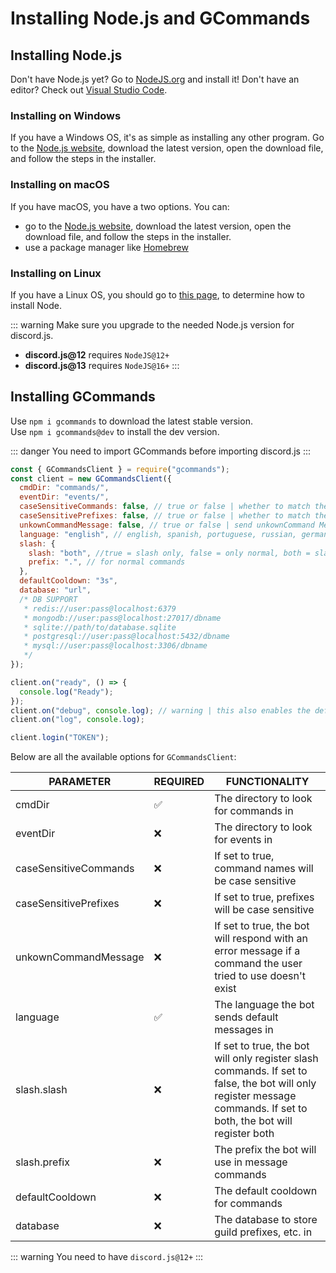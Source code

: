 # Installing Node.js and GCommands

## Installing Node.js

Don't have Node.js yet? Go to [NodeJS.org](https://nodejs.org) and install it!
Don't have an editor? Check out [Visual Studio Code](https://code.visualstudio.com).

### Installing on Windows

If you have a Windows OS, it's as simple as installing any other program. Go to the [Node.js website](https://nodejs.org), download the latest version, open the download file, and follow the steps in the installer.

### Installing on macOS

If you have macOS, you have a two options. You can:

- go to the [Node.js website](https://nodejs.org), download the latest version, open the download file, and follow the steps in the installer.
- use a package manager like [Homebrew](https://brew.sh)

### Installing on Linux

If you have a Linux OS, you should go to [this page](https://nodejs.org/en/download/package-manager/), to determine how to install Node.

::: warning
Make sure you upgrade to the needed Node.js version for discord.js.

- **discord.js@12** requires `NodeJS@12+`
- **discord.js@13** requires `NodeJS@16+`
  :::

## Installing GCommands

Use `npm i gcommands` to download the latest stable version.  
Use `npm i gcommands@dev` to install the dev version.

::: danger
You need to import GCommands before importing discord.js
:::

<branch version="5.2.x">

```js
const { GCommandsClient } = require("gcommands");
const client = new GCommandsClient({
  cmdDir: "commands/",
  eventDir: "events/",
  caseSensitiveCommands: false, // true or false | whether to match the commands' caps
  caseSensitivePrefixes: false, // true or false | whether to match the prefix in message commands
  unkownCommandMessage: false, // true or false | send unkownCommand Message
  language: "english", // english, spanish, portuguese, russian, german, czech, slovak, turkish, polish, indonesian, italian
  slash: {
    slash: "both", //true = slash only, false = only normal, both = slash and normal
    prefix: ".", // for normal commands
  },
  defaultCooldown: "3s",
  database: "url",
  /* DB SUPPORT
   * redis://user:pass@localhost:6379
   * mongodb://user:pass@localhost:27017/dbname
   * sqlite://path/to/database.sqlite
   * postgresql://user:pass@localhost:5432/dbname
   * mysql://user:pass@localhost:3306/dbname
   */
});

client.on("ready", () => {
  console.log("Ready");
});
client.on("debug", console.log); // warning | this also enables the default discord.js debug logging
client.on("log", console.log);

client.login("TOKEN");
```

Below are all the available options for `GCommandsClient`:

| PARAMETER             | REQUIRED | FUNCTIONALITY                                                                                                                                                       |
| --------------------- | -------- | ------------------------------------------------------------------------------------------------------------------------------------------------------------------- |
| cmdDir                | ✅       | The directory to look for commands in                                                                                                                               |
| eventDir              | ❌       | The directory to look for events in                                                                                                                                 |
| caseSensitiveCommands | ❌       | If set to true, command names will be case sensitive                                                                                                                |
| caseSensitivePrefixes | ❌       | If set to true, prefixes will be case sensitive                                                                                                                     |
| unkownCommandMessage  | ❌       | If set to true, the bot will respond with an error message if a command the user tried to use doesn't exist                                                         |
| language              | ✅       | The language the bot sends default messages in                                                                                                                      |
| slash.slash           | ❌       | If set to true, the bot will only register slash commands. If set to false, the bot will only register message commands. If set to both, the bot will register both |
| slash.prefix          | ❌       | The prefix the bot will use in message commands                                                                                                                     |
| defaultCooldown       | ❌       | The default cooldown for commands                                                                                                                                   |
| database              | ❌       | The database to store guild prefixes, etc. in                                                                                                                       |

</branch>

::: warning
You need to have `discord.js@12+`
:::
